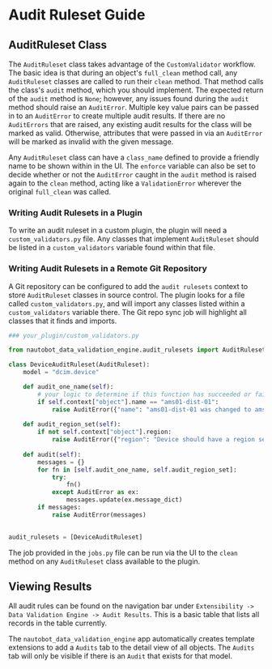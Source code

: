 # Audit Ruleset Guide

## AuditRuleset Class

The `AuditRuleset` class takes advantage of the `CustomValidator` workflow.  The basic idea is that during an object's `full_clean` method call, any `AuditRuleset` classes are called to run their `clean` method.  That method calls the class's `audit` method, which you should implement.  The expected return of the `audit` method is `None`; however, any issues found during the `audit` method should raise an `AuditError`.  Multiple key value pairs can be passed in to an `AuditError` to create multiple audit results.  If there are no `AuditErrors` that are raised, any existing audit results for the class will be marked as valid.  Otherwise, attributes that were passed in via an `AuditError` will be marked as invalid with the given message.

Any `AuditRuleset` class can have a `class_name` defined to provide a friendly name to be shown within in the UI.  The `enforce` variable can also be set to decide whether or not the `AuditError` caught in the `audit` method is raised again to the `clean` method, acting like a `ValidationError` wherever the original `full_clean` was called.

### Writing Audit Rulesets in a Plugin

To write an audit ruleset in a custom plugin, the plugin will need a `custom_validators.py` file.  Any classes that implement `AuditRuleset` should be listed in a `custom_validators` variable found within that file.

### Writing Audit Rulesets in a Remote Git Repository

A Git repository can be configured to add the `audit rulesets` context to store `AuditRuleset` classes in source control.  The plugin looks for a file called `custom_validators.py`, and will import any classes listed within a `custom_validators` variable there.  The Git repo sync job will highlight all classes that it finds and imports.

```python
### your_plugin/custom_validators.py

from nautobot_data_validation_engine.audit_rulesets import AuditRuleset, AuditError

class DeviceAuditRuleset(AuditRuleset):
    model = "dcim.device"

    def audit_one_name(self):
        # your logic to determine if this function has succeeded or failed
        if self.context["object"].name == "ams01-dist-01":
            raise AuditError({"name": "ams01-dist-01 was changed to ams-rt01"})
    
    def audit_region_set(self):
        if not self.context["object"].region:
            raise AuditError({"region": "Device should have a region set."})
    
    def audit(self):
        messages = {}
        for fn in [self.audit_one_name, self.audit_region_set]:
            try:
                fn()
            except AuditError as ex:
                messages.update(ex.message_dict)
        if messages:
            raise AuditError(messages)
        

audit_rulesets = [DeviceAuditRuleset]

```

The job provided in the `jobs.py` file can be run via the UI to the `clean` method on any `AuditRuleset` class available to the plugin.

## Viewing Results

All audit rules can be found on the navigation bar under `Extensibility -> Data Validation Engine -> Audit Results`. This is a basic table that lists all records in the table currently.

The `nautobot_data_validation_engine` app automatically creates template extensions to add a `Audits` tab to the detail view of all objects.  The `Audits` tab will only be visible if there is an `Audit` that exists for that model.